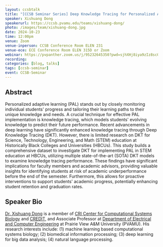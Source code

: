 ```yaml
---
layout: ccsbtalk
title: "[CCSB Seminar Series] Deep Knowledge Tracing for Personalized Adaptive Learning at Historically Black College and Universities (HBCUs)"
speaker: Xishuang Dong
speakerurl: https://ccsb.pvamu.edu/teams/xishuang-dong/
photo: /images/team/xishuang-dong.jpg
date: 2024-10-23
time: 12:00pm
venue: Zoom
venue-inperson: CCSB Conference Room ELEN 231
venue-ece: ECE Conference Room ELEN 315D or Zoom
webinar: https://pvpanther.zoom.us/j/95232645350?pwd=sjhXHj8iya9zIz8sc0koZ4GcwAbUlv.1&from=addon
recording: 
categories: [blog, talks]
tags: [ccsb-seminar]
event: CCSB-Seminar
---
```



## Abstract

Personalized adaptive learning (PAL) stands out by closely monitoring individual students' progress and tailoring their learning paths to their unique knowledge and needs. A crucial technique for effective PAL implementation is knowledge tracing, which models students' evolving knowledge to predict their future performance. Recent advancements in deep learning have significantly enhanced knowledge tracing through Deep Knowledge Tracing (DKT). However, there is limited research on DKT for Science, Technology, Engineering, and Math (STEM) education at Historically Black Colleges and Universities (HBCUs). This study builds a comprehensive dataset to investigate DKT for implementing PAL in STEM education at HBCUs, utilizing multiple state-of-the-art (SOTA) DKT models to examine knowledge tracing performance. These findings have significant implications for faculty members and academic advisors, providing valuable insights for identifying students at risk of academic underperformance before the end of the semester. Furthermore, this allows for proactive interventions to support students' academic progress, potentially enhancing student retention and graduation rates.


## Speaker Bio

[Dr. Xishuang Dong](https://ccsb.pvamu.edu/team/xishuang-dong/) is a member of [CRI Center for Computational Systems Biology](https://ccsb.pvamu.edu) and [CREDIT](https://www.pvamu.edu/engineering/credit/), and Associate Professor at [Department of Electrical and Computer Engineering](https://www.pvamu.edu/ece/) at Prairie View A&M University (PVAMU). His research interests include: (1) machine learning based computational systems biology; (2) biomedical information processing; (3) deep learning for big data analysis; (4) natural language processing.


